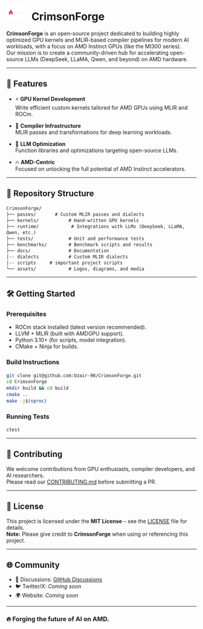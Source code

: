 # <img src="assets/crimsonforge.png" alt="CrimsonForge Logo" width="60"/> CrimsonForge

**CrimsonForge** is an open-source project dedicated to building highly optimized GPU kernels and MLIR-based compiler pipelines for modern AI workloads, with a focus on AMD Instinct GPUs (like the MI300 series).  
Our mission is to create a community-driven hub for accelerating open-source LLMs (DeepSeek, LLaMA, Qwen, and beyond) on AMD hardware.

---

## 🚀 Features

- ⚡ **GPU Kernel Development**  
  Write efficient custom kernels tailored for AMD GPUs using MLIR and ROCm.

- 🧩 **Compiler Infrastructure**  
  MLIR passes and transformations for deep learning workloads.

- 🧠 **LLM Optimization**  
  Function libraries and optimizations targeting open-source LLMs.

- 🔥 **AMD-Centric**  
  Focused on unlocking the full potential of AMD Instinct accelerators.

---

## 📂 Repository Structure

```
CrimsonForge/
├── passes/       # Custom MLIR passes and dialects
├── kernels/           # Hand-written GPU kernels
├── runtime/            # Integrations with LLMs (DeepSeek, LLaMA, Qwen, etc.)
├── tests/             # Unit and performance tests
├── benchmarks/        # Benchmark scripts and results
├── docs/              # Documentation
|-- dialects	       # Custom MLIR dialects
|-- scripts		# important project scripts
└── assets/            # Logos, diagrams, and media
```

---

## 🛠️ Getting Started

### Prerequisites
- ROCm stack installed (latest version recommended).
- LLVM + MLIR (built with AMDGPU support).
- Python 3.10+ (for scripts, model integration).
- CMake + Ninja for builds.

### Build Instructions
```bash
git clone git@github.com:Uzair-90/CrimsonForge.git
cd CrimsonForge
mkdir build && cd build
cmake ..
make -j$(nproc)
```

### Running Tests
```bash
ctest
```

---

## 🤝 Contributing

We welcome contributions from GPU enthusiasts, compiler developers, and AI researchers.  
Please read our [CONTRIBUTING.md](docs/CONTRIBUTING.md) before submitting a PR.

---

## 📜 License

This project is licensed under the **MIT License** – see the [LICENSE](LICENSE) file for details.  
**Note:** Please give credit to **CrimsonForge** when using or referencing this project.

---

## 🌐 Community

- 💬 Discussions: [GitHub Discussions](https://github.com/Uzair-90/CrimsonForge/discussions)  
- 🐦 Twitter/X: *Coming soon*  
- 🌍 Website: *Coming soon*  

---

### 🔥 Forging the future of AI on AMD.
